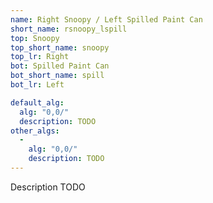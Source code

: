 ```yaml
---
name: Right Snoopy / Left Spilled Paint Can
short_name: rsnoopy_lspill
top: Snoopy
top_short_name: snoopy
top_lr: Right
bot: Spilled Paint Can
bot_short_name: spill
bot_lr: Left

default_alg:
  alg: "0,0/"
  description: TODO
other_algs:
  -
    alg: "0,0/"
    description: TODO
---
```


Description TODO

